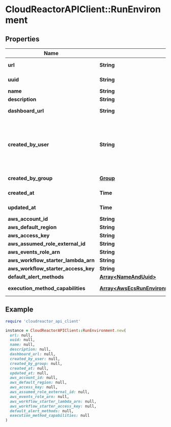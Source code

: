 # CloudReactorAPIClient::RunEnvironment

## Properties

| Name | Type | Description | Notes |
| ---- | ---- | ----------- | ----- |
| **url** | **String** |  | [optional][readonly] |
| **uuid** | **String** |  | [optional][readonly] |
| **name** | **String** |  |  |
| **description** | **String** |  | [optional] |
| **dashboard_url** | **String** |  | [optional][readonly] |
| **created_by_user** | **String** | Required. 150 characters or fewer. Letters, digits and @/./+/-/_ only. | [optional][readonly] |
| **created_by_group** | [**Group**](Group.md) |  | [optional][readonly] |
| **created_at** | **Time** |  | [optional][readonly] |
| **updated_at** | **Time** |  | [optional][readonly] |
| **aws_account_id** | **String** |  | [optional] |
| **aws_default_region** | **String** |  | [optional] |
| **aws_access_key** | **String** |  | [optional] |
| **aws_assumed_role_external_id** | **String** |  | [optional] |
| **aws_events_role_arn** | **String** |  | [optional] |
| **aws_workflow_starter_lambda_arn** | **String** |  | [optional] |
| **aws_workflow_starter_access_key** | **String** |  | [optional] |
| **default_alert_methods** | [**Array&lt;NameAndUuid&gt;**](NameAndUuid.md) |  | [optional] |
| **execution_method_capabilities** | [**Array&lt;AwsEcsRunEnvironmentExecutionMethodCapability&gt;**](AwsEcsRunEnvironmentExecutionMethodCapability.md) |  | [optional][readonly] |

## Example

```ruby
require 'cloudreactor_api_client'

instance = CloudReactorAPIClient::RunEnvironment.new(
  url: null,
  uuid: null,
  name: null,
  description: null,
  dashboard_url: null,
  created_by_user: null,
  created_by_group: null,
  created_at: null,
  updated_at: null,
  aws_account_id: null,
  aws_default_region: null,
  aws_access_key: null,
  aws_assumed_role_external_id: null,
  aws_events_role_arn: null,
  aws_workflow_starter_lambda_arn: null,
  aws_workflow_starter_access_key: null,
  default_alert_methods: null,
  execution_method_capabilities: null
)
```

